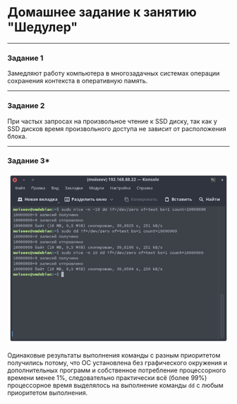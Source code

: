 # Домашнее задание к занятию "Шедулер"

---

### Задание 1

Замедляют работу компьютера в многозадачных системах операции сохранения контекста в оперативную память.

---

### Задание 2

При частых запросах на произвольное чтение к SSD диску, так как у SSD дисков время произвольного доступа не зависит от расположения блока.

---

### Задание 3*

![](/images/2-05/task_3.png "Результаты")

Одинаковые результаты выполнения команды с разным приоритетом получились потому, что ОС установлена без графического окружения и дополнительных программ и собственное потребление процессорного времени менее 1%, следовательно практически всё (более 99%) процессорное время выделялось на выполнение команды `dd` с любым приоритетом выполнения.

